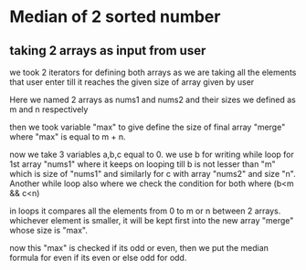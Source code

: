 # Median of 2 sorted number
## taking 2 arrays as input from user

we took 2 iterators for defining both arrays as we are taking all the elements that user enter till it reaches the given size of array given by user

Here we named 2 arrays as nums1 and nums2 and their sizes we defined as m and n respectively

then we took variable "max" to give define the size of final array "merge" where "max" is equal to m + n.

now we take 3 variables a,b,c equal to 0. we use b for writing while loop for 1st array "nums1" where it keeps on looping till b is not lesser than "m" which is size of "nums1" and similarly for c with array "nums2" and size "n". Another while loop also where we check the condition for both where (b<m && c<n)

in loops it compares all the elements from 0 to m or n between 2 arrays. whichever element is smaller, it will be kept first into the new array "merge" whose size is "max".

now this "max" is checked if its odd or even, then we put the median formula for even if its even or else odd for odd.

